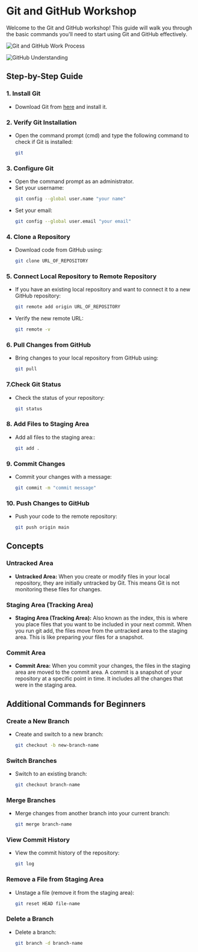 # Git and GitHub Workshop

Welcome to the Git and GitHub workshop! This guide will walk you through the basic commands you'll need to start using Git and GitHub effectively.

![Git and GitHub Work Process](https://raw.githubusercontent.com/Ahmadjajja/SMIT-Web-and-Mobile-Batch7/main/Git%20%26%20Github%20Class%203-4/git%20%26%20github%20work%20process.webp)

![GitHub Understanding](https://raw.githubusercontent.com/Ahmadjajja/SMIT-Web-and-Mobile-Batch7/main/Git%20%26%20Github%20Class%203-4/github%20understanding.webp)

## Step-by-Step Guide

### 1. Install Git

- Download Git from [here](https://git-scm.com/downloads) and install it.

### 2. Verify Git Installation

- Open the command prompt (cmd) and type the following command to check if Git is installed:
  ```sh
  git
  ```
### 3. Configure Git

- Open the command prompt as an administrator.
- Set your username:
  ```sh
  git config --global user.name "your name"
  ```
- Set your email:
  ```sh
  git config --global user.email "your email"
  ```
### 4. Clone a Repository

- Download code from GitHub using:
  ```sh
  git clone URL_OF_REPOSITORY
  ```
### 5. Connect Local Repository to Remote Repository

- If you have an existing local repository and want to connect it to a new GitHub repository:
  ```sh
  git remote add origin URL_OF_REPOSITORY
  ```
- Verify the new remote URL:
  ```sh
  git remote -v
  ```
### 6. Pull Changes from GitHub

- Bring changes to your local repository from GitHub using:
  ```sh
  git pull
  ```
### 7.Check Git Status

- Check the status of your repository:
  ```sh
  git status
  ```
### 8. Add Files to Staging Area

- Add all files to the staging area::
  ```sh
  git add .
  ```
### 9. Commit Changes

- Commit your changes with a message:
  ```sh
  git commit -m "commit message"
  ```
### 10. Push Changes to GitHub

- Push your code to the remote repository:
  ```sh
  git push origin main
  ```

## Concepts
### Untracked Area
- __Untracked Area:__ When you create or modify files in your local repository, they are initially untracked by Git. This means Git is not monitoring these files for changes.
### Staging Area (Tracking Area)
- __Staging Area (Tracking Area):__ Also known as the index, this is where you place files that you want to be included in your next commit. When you run git add, the files move from the untracked area to the staging area. This is like preparing your files for a snapshot.
### Commit Area
- __Commit Area:__ When you commit your changes, the files in the staging area are moved to the commit area. A commit is a snapshot of your repository at a specific point in time. It includes all the changes that were in the staging area.

## Additional Commands for Beginners
### Create a New Branch
- Create and switch to a new branch:
  ```sh
  git checkout -b new-branch-name
  ```
### Switch Branches
- Switch to an existing branch:
  ```sh
  git checkout branch-name
  ```
### Merge Branches
- Merge changes from another branch into your current branch:
  ```sh
  git merge branch-name
  ```
### View Commit History
- View the commit history of the repository:
  ```sh
  git log
  ```
### Remove a File from Staging Area

- Unstage a file (remove it from the staging area):
  ```sh
  git reset HEAD file-name
  ```
### Delete a Branch

- Delete a branch:
  ```sh
  git branch -d branch-name
  ```

